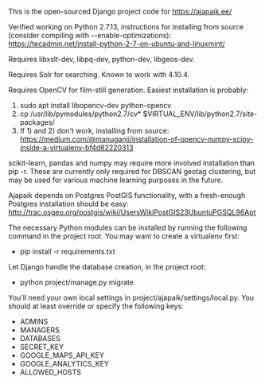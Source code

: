 This is the open-sourced Django project code for https://ajapaik.ee/

Verified working on Python 2.7.13, instructions for installing from source (consider compiling with 
--enable-optimizations): https://tecadmin.net/install-python-2-7-on-ubuntu-and-linuxmint/

Requires libxslt-dev, libpq-dev, python-dev, libgeos-dev.

Requires Solr for searching. Known to work with 4.10.4.

Requires OpenCV for film-still generation. Easiest installation is probably:
1) sudo apt install libopencv-dev python-opencv
2) cp /usr/lib/pymodules/python2.7/cv* $VIRTUAL_ENV/lib/python2.7/site-packages/
3) If 1) and 2) don't work, installing from source:
https://medium.com/@manuganji/installation-of-opencv-numpy-scipy-inside-a-virtualenv-bf4d82220313

scikit-learn, pandas and numpy may require more involved installation than pip -r. These are currently
only required for DBSCAN geotag clustering, but may be used for various machine learning purposes in the future.

Ajapaik depends on Postgres PostGIS functionality, with a fresh-enough Postgres installation should be easy:
http://trac.osgeo.org/postgis/wiki/UsersWikiPostGIS23UbuntuPGSQL96Apt

The necessary Python modules can be installed by running the following command in the project root. You may want to create a virtualenv first:
<ul><li>pip install -r requirements.txt</li></ul>

Let Django handle the database creation, in the project root:
<ul><li>python project/manage.py migrate</li></ul>

You'll need your own local settings in project/ajapaik/settings/local.py. You should at least override or specify the following keys:
<ul>
  <li>ADMINS</li>
  <li>MANAGERS</li>
  <li>DATABASES</li>
  <li>SECRET_KEY</li>
  <li>GOOGLE_MAPS_API_KEY</li>
  <li>GOOGLE_ANALYTICS_KEY</li>
  <li>ALLOWED_HOSTS</li>
</ul>
